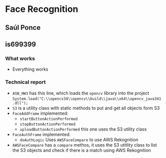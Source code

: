 # Face Recognition

## Saúl Ponce

## is699399

### What works

- Everything works

### Technical report
- `ASN_HW3` has this line, which loads the `opencv` library into the project `System.load("C:\\opencv34\\opencv\\build\\java\\x64\\opencv_java341.dll");`
- `S3` is a utility class with static methods to put and get all objects form S3
- `FaceAddFrame` implemented:
    - `startButtonActionPerformed`
    - `stopButtonActionPerformed`
    - `uploadButtonActionPerformed` this one uses the S3 utility class
- `FaceAuthFrame` implemented:
    - `doAuthLogic` Uses `AWSFaceCompare` to use AWS Rekognition
- `AWSFaceCompare` has a `compare` methos, it uses the S3 utitlity class to list the S3 objects and check if there is a match using AWS Rekognition
